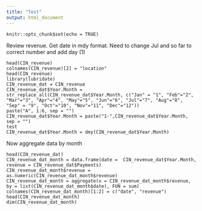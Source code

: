 ```yaml
---
title: "Test"
output: html_document
---
```


```{r setup, include=FALSE}
knitr::opts_chunk$set(echo = TRUE)
```
Review revenue.  Get date in mdy format.  Need to change Jul and so far to correct number and add day (1)
```{r}
head(CIN_revenue)
colnames(CIN_revenue)[2] = "location"
head(CIN_revenue)
library(lubridate)
CIN_revenue_dat = CIN_revenue
CIN_revenue_dat$Year.Month = str_replace_all(CIN_revenue_dat$Year.Month, c("Jan" = "1", "Feb"="2", "Mar"="3", "Apr"="4", "May"="5", "Jun"="6", "Jul"="7", "Aug"="8", "Sep" = "9", "Oct"="10", "Nov"="11", "Dec"="12"))
paste("A", 1:6, sep = "")
CIN_revenue_dat$Year.Month = paste("1-",CIN_revenue_dat$Year.Month, sep = "")
test
CIN_revenue_dat$Year.Month = dmy(CIN_revenue_dat$Year.Month)
```
Now aggregate data by month
```{r}
head(CIN_revenue_dat)
CIN_revenue_dat_month = data.frame(date =  CIN_revenue_dat$Year.Month, revenue = CIN_revenue_dat$Payments)
CIN_revenue_dat_month$revenue = as.numeric(CIN_revenue_dat_month$revenue)
CIN_revenue_dat_month = aggregate(x = CIN_revenue_dat_month$revenue, by = list(CIN_revenue_dat_month$date), FUN = sum)
colnames(CIN_revenue_dat_month)[1:2] = c("date", "revenue")
head(CIN_revenue_dat_month)
dim(CIN_revenue_dat_month)
```

